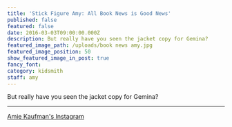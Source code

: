 ```yaml
---
title: 'Stick Figure Amy: All Book News is Good News'
published: false
featured: false
date: 2016-03-03T09:00:00.000Z
description: But really have you seen the jacket copy for Gemina?
featured_image_path: /uploads/book news amy.jpg
featured_image_position: 50
show_featured_image_in_post: true
fancy_font:
category: kidsmith
staff: amy
---
```



But really have you seen the jacket copy for Gemina?

---

[Amie Kaufman's Instagram](https://www.instagram.com/p/BBV_56xCHq5/)